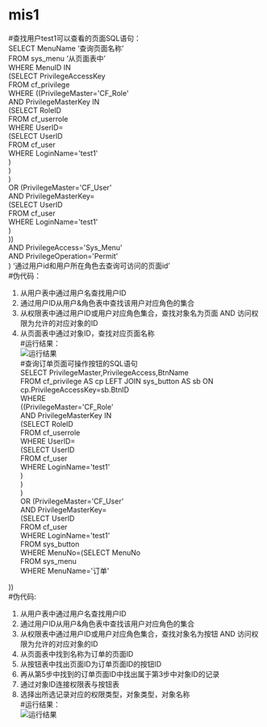 # mis1
#查找用户test1可以查看的页面SQL语句：  
SELECT MenuName ‘查询页面名称’  
FROM sys_menu ‘从页面表中’  
WHERE MenuID IN   
	(SELECT PrivilegeAccessKey  
	FROM cf_privilege  
	WHERE ((PrivilegeMaster='CF_Role'    
		AND PrivilegeMasterKey IN  
					(SELECT RoleID  
					FROM cf_userrole  
					WHERE UserID=  
						(SELECT UserID  
						FROM cf_user  
						WHERE LoginName='test1'  
						)  
					)  
				)   
		OR (PrivilegeMaster='CF_User'   
				AND PrivilegeMasterKey=  
					(SELECT UserID  
						FROM cf_user  
						WHERE LoginName='test1'  
					)	  
				))  
		AND PrivilegeAccess='Sys_Menu'   
		AND PrivilegeOperation='Permit'   
	) ‘通过用户id和用户所在角色去查询可访问的页面id’  
#伪代码：  
1.	从用户表中通过用户名查找用户ID  
2.	通过用户ID从用户&角色表中查找该用户对应角色的集合  
3.	从权限表中通过用户ID或用户对应角色集合，查找对象名为页面 AND 访问权限为允许的对应对象的ID  
4.	从页面表中通过对象ID，查找对应页面名称  
#运行结果：    
![运行结果](http://h.hiphotos.baidu.com/image/pic/item/0eb30f2442a7d933df1b1baea54bd11372f001bf.jpg)  
#查询订单页面可操作按钮的SQL语句  
SELECT PrivilegeMaster,PrivilegeAccess,BtnName  
FROM cf_privilege AS cp LEFT JOIN sys_button AS sb ON cp.PrivilegeAccessKey=sb.BtnID  
WHERE  
((PrivilegeMaster='CF_Role'    
		AND PrivilegeMasterKey IN  
					(SELECT RoleID  
					FROM cf_userrole  
					WHERE UserID=  
						(SELECT UserID  
						FROM cf_user  
						WHERE LoginName='test1'  
						)  
					)  
				)   
		OR (PrivilegeMaster='CF_User'   
				AND PrivilegeMasterKey=  
						(SELECT UserID  
						FROM cf_user  
						WHERE LoginName='test1'  
FROM sys_button  
WHERE MenuNo=(SELECT MenuNo  
							FROM sys_menu  
							WHERE MenuName='订单'  
	
))  
#伪代码:  
1.	从用户表中通过用户名查找用户ID	  
2.	通过用户ID从用户&角色表中查找该用户对应角色的集合   
3.	从权限表中通过用户ID或用户对应角色集合，查找对象名为按钮 AND 访问权限为允许的对应对象的ID  
4.	从页面表中找到名称为订单的页面ID  
5.	从按钮表中找出页面ID为订单页面ID的按钮ID  
6.	再从第5步中找到的订单页面ID中找出属于第3步中对象ID的记录  
7.	通过对象ID连接权限表与按钮表  
8.	选择出所选记录对应的权限类型，对象类型，对象名称  
#运行结果：  
![运行结果](http://g.hiphotos.baidu.com/image/pic/item/f11f3a292df5e0fe5f3f76dc546034a85fdf72cc.jpg)


